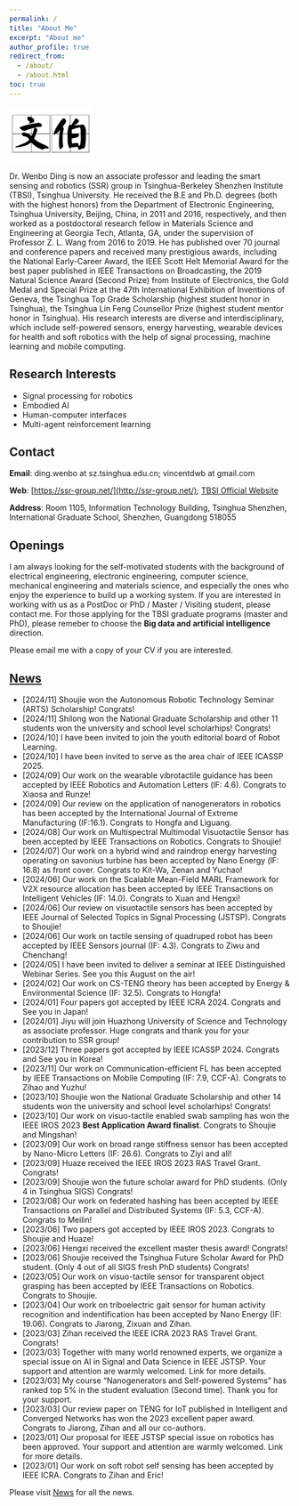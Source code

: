 ```yaml
---
permalink: /
title: "About Me"
excerpt: "About me"
author_profile: true
redirect_from:
  - /about/
  - /about.html
toc: true
---
```

 <img src="../images\wenbo.jpg" width = "150" height = "100" alt="name"/>

Dr. Wenbo Ding is now an associate professor and leading the smart sensing and robotics (SSR) group in Tsinghua-Berkeley Shenzhen Institute (TBSI), Tsinghua University. He received the B.E and Ph.D. degrees (both with the highest honors) from the Department of Electronic Engineering, Tsinghua University, Beijing, China, in 2011 and 2016, respectively, and then worked as a postdoctoral research fellow in Materials Science and Engineering at Georgia Tech, Atlanta, GA, under the supervision of Professor Z. L. Wang from 2016 to 2019. He has published over 70 journal and conference papers and received many prestigious awards, including the National Early-Career Award, the IEEE Scott Helt Memorial Award for the best paper published in IEEE Transactions on Broadcasting, the 2019 Natural Science Award (Second Prize) from Institute of Electronics, the Gold Medal and Special Prize at the 47th International Exhibition of Inventions of Geneva, the Tsinghua Top Grade Scholarship (highest student honor in Tsinghua), the Tsinghua Lin Feng Counsellor Prize (highest student mentor honor in Tsinghua). His research interests are diverse and interdisciplinary, which include self-powered sensors, energy harvesting, wearable devices for health and soft robotics with the help of signal processing, machine learning and mobile computing.

## Research Interests
* Signal processing for robotics
* Embodied AI
* Human-computer interfaces
* Multi-agent reinforcement learning


<!-- <img  src="../images/research/overview.jpg" width = "900"  alt="research directions"/> -->


## Contact
**Email**:  ding.wenbo at sz.tsinghua.edu.cn;   vincentdwb at gmail.com

**Web**: [https://ssr-group.net/](http://ssr-group.net/); [TBSI Official Website](https://www.tbsi.edu.cn/dwb/main.htm)

**Address**: Room 1105, Information Technology Building, Tsinghua Shenzhen, International Graduate School, Shenzhen, Guangdong 518055

## Openings
I am always looking for the self-motivated students with the background of electrical engineering, electronic engineering, computer science, mechanical engineering and materials science, and especially the ones who enjoy the experience to build up a working system. If you are interested in working with us as a PostDoc or PhD / Master / Visiting student, please contact me. For those applying for the TBSI graduate programs (master and PhD), please remeber to choose the **Big data and artificial intelligence** direction.

Please email me with a copy of your CV if you are interested. 
<!-- Visit [Opportunities](/opportunities/) for all the opportunities. -->

## [News](/news/)
* [2024/11] Shoujie won the Autonomous Robotic Technology Seminar (ARTS) Scholarship! Congrats!
* [2024/11] Shilong won the National Graduate Scholarship and other 11 students won the university and school level scholarhips! Congrats!
* [2024/10] I have been invited to join the youth editorial board of Robot Learning.
* [2024/10] I have been invited to serve as the area chair of IEEE ICASSP 2025.
* [2024/09] Our work on the wearable vibrotactile guidance has been accepted by lEEE Robotics and Automation Letters (lF: 4.6). Congrats to Xiaosa and Runze!
* [2024/09] Our review on the application of nanogenerators in robotics has been accepted by the International Journal of Extreme Manufacturing (IF:16.1). Congrats to Hongfa and Liguang. 
* [2024/08] Our work on Multispectral Multimodal Visuotactile Sensor has been accepted by IEEE Transactions on Robotics. Congrats to Shoujie!
* [2024/07] Our work on a hybrid wind and raindrop energy harvesting operating on savonius turbine has been accepted by Nano Energy (lF: 16.8) as front cover. Congrats to Kit-Wa, Zenan
and Yuchao!
* [2024/06] Our work on the Scalable Mean-Field MARL Framework for V2X resource allocation has been accepted by IEEE Transactions on Intelligent Vehicles (IF: 14.0). Congrats to Xuan and Hengxi!
* [2024/06] Our review on visuotactile sensors has been accepted by IEEE Journal of Selected Topics in Signal Processing (JSTSP). Congrats to Shoujie!
* [2024/06] Our work on tactile sensing of quadruped robot has been accepted by IEEE Sensors journal (IF: 4.3). Congrats to Ziwu and Chenchang!
* [2024/05] I have been invited to deliver a seminar at IEEE Distinguished Webinar Series. See you this August on the air!
* [2024/02] Our work on CS-TENG theory has been accepted by Energy & Environmental Science (IF: 32.5). Congrats to Hongfa!
* [2024/01] Four papers got accepted by IEEE ICRA 2024. Congrats and See you in Japan!
* [2024/01] Jiyu will join Huazhong University of Science and Technology as associate professor. Huge congrats and thank you for your contribution to SSR group!
* [2023/12] Three papers got accepted by IEEE ICASSP 2024. Congrats and See you in Korea!
* [2023/11] Our work on Communication-efficient FL has been accepted by IEEE Transactions on Mobile Computing (IF: 7.9, CCF-A). Congrats to Zihao and Yuzhu!
* [2023/10] Shoujie won the National Graduate Scholarship and other 14 students won the university and school level scholarhips! Congrats!
* [2023/10] Our work on visuo-tactile enabled swab sampling has won the IEEE IROS 2023 **Best Application Award finalist**. Congrats to Shoujie and Mingshan!
* [2023/09] Our work on broad range stiffness sensor has been accepted by Nano-Micro Letters (IF: 26.6). Congrats to Ziyi and all!
* [2023/09] Huaze received the IEEE IROS 2023 RAS Travel Grant. Congrats!
* [2023/09] Shoujie won the future scholar award for PhD students. (Only 4 in Tsinghua SIGS) Congrats!
* [2023/08] Our work on federated hashing has been accepted by IEEE Transactions on Parallel and Distributed Systems (IF: 5.3, CCF-A). Congrats to Meilin!
* [2023/06] Two papers got accepted by IEEE IROS 2023. Congrats to Shoujie and Huaze!
* [2023/06] Hengxi received the excellent master thesis award! Congrats!
* [2023/06] Shoujie received the Tsinghua Future Scholar Award for PhD student. (Only 4 out of all SIGS fresh PhD students) Congrats!
* [2023/05] Our work on visuo-tactile sensor for transparent object grasping has been accepted by IEEE Transactions on Robotics. Congrats to Shoujie.
* [2023/04] Our work on triboelectric gait sensor for human activity recognition and indentification has been accepted by Nano Energy (IF: 19.06). Congrats to Jiarong, Zixuan and Zihan.
* [2023/03] Zihan received the IEEE ICRA 2023 RAS Travel Grant. Congrats!
* [2023/03] Together with many world renowned experts, we organize a special issue on AI in Signal and Data Science in IEEE JSTSP. Your support and attention are warmly welcomed. Link for more details.
* [2023/03] My course “Nanogenerators and Self-powered Systems” has ranked top 5% in the student evaluation (Second time). Thank you for your support.
* [2023/03] Our review paper on TENG for IoT published in Intelligent and Converged Networks has won the 2023 excellent paper award. Congrats to Jiarong, Zihan and all our co-authors.
* [2023/01] Our proposal for IEEE JSTSP special issue on robotics has been approved. Your support and attention are warmly welcomed. Link for more details.
* [2023/01] Our work on soft robot self sensing has been accepted by IEEE ICRA. Congrats to Zihan and Eric!


Please visit [News](/news/) for all the news.

